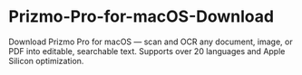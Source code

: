 # Prizmo-Pro-for-macOS-Download
Download Prizmo Pro for macOS — scan and OCR any document, image, or PDF into editable, searchable text. Supports over 20 languages and Apple Silicon optimization.
